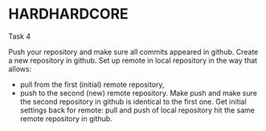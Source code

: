# HARDHARDCORE
Task 4

Push your repository and make sure all commits appeared in github.
Create a new repository in github.
Set up remote in local repository in the way that allows:
- pull from the first (initial) remote repository, 
- push to the second (new) remote repository.
Make push and make sure the second repository in github is identical to the first one.
Get initial settings back for remote: pull and push of local repository hit the same remote repository in github.

